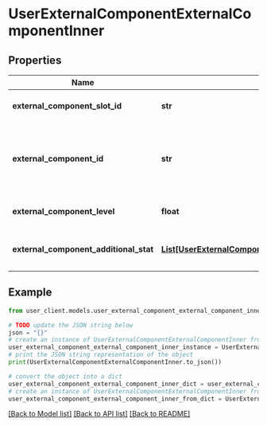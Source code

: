 # UserExternalComponentExternalComponentInner


## Properties

Name | Type | Description | Notes
------------ | ------------- | ------------- | -------------
**external_component_slot_id** | **str** | External component slot identifier | [optional] 
**external_component_id** | **str** | External component identifier (Refer to /meta/external-component API) | [optional] 
**external_component_level** | **float** | External component level | [optional] 
**external_component_additional_stat** | [**List[UserExternalComponentExternalComponentInnerExternalComponentAdditionalStatInner]**](UserExternalComponentExternalComponentInnerExternalComponentAdditionalStatInner.md) | External component random option information | [optional] 

## Example

```python
from user_client.models.user_external_component_external_component_inner import UserExternalComponentExternalComponentInner

# TODO update the JSON string below
json = "{}"
# create an instance of UserExternalComponentExternalComponentInner from a JSON string
user_external_component_external_component_inner_instance = UserExternalComponentExternalComponentInner.from_json(json)
# print the JSON string representation of the object
print(UserExternalComponentExternalComponentInner.to_json())

# convert the object into a dict
user_external_component_external_component_inner_dict = user_external_component_external_component_inner_instance.to_dict()
# create an instance of UserExternalComponentExternalComponentInner from a dict
user_external_component_external_component_inner_from_dict = UserExternalComponentExternalComponentInner.from_dict(user_external_component_external_component_inner_dict)
```
[[Back to Model list]](../README.md#documentation-for-models) [[Back to API list]](../README.md#documentation-for-api-endpoints) [[Back to README]](../README.md)


